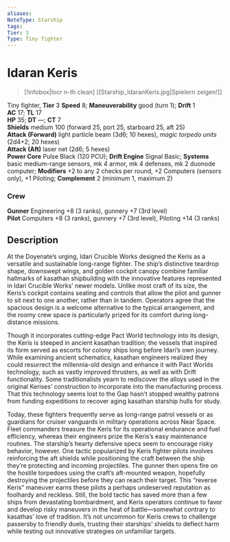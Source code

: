 ```yaml
---
aliases: 
NoteType: Starship
tags: 
Tier: 3
Type: Tiny fighter
---
```


# Idaran Keris

> [!infobox|locr n-th clean]
>  [[Starship_IdaranKeris.jpg|Spielern zeigen!]]
> 

Tiny fighter, **Tier** 3 
**Speed** 8; **Maneuverability** good (turn 1); **Drift** 1  
**AC** 17; **TL** 17  
**HP** 35; **DT** —; **CT** 7  
**Shields** medium 100 (forward 25, port 25, starboard 25, aft 25)  
**Attack (Forward)** light particle beam (3d6; 10 hexes), _magic torpedo units_ (2d4+2; 20 hexes)  
**Attack (Aft)** laser net (2d6; 5 hexes)  
**Power Core** Pulse Black (120 PCU); **Drift Engine** Signal Basic; **Systems** basic medium-range sensors, mk 4 armor, mk 4 defenses, mk 2 duonode computer; **Modifiers** +2 to any 2 checks per round, +2 Computers (sensors only), +1 Piloting; **Complement** 2 (minimum 1, maximum 2)

### Crew

**Gunner** Engineering +8 (3 ranks), gunnery +7 (3rd level)  
**Pilot** Computers +8 (3 ranks), gunnery +7 (3rd level), Piloting +14 (3 ranks)

## Description

At the Doyenate’s urging, Idari Crucible Works designed the Keris as a versatile and sustainable long-range fighter. The ship’s distinctive teardrop shape, downswept wings, and golden cockpit canopy combine familiar hallmarks of kasathan shipbuilding with the innovative features represented in Idari Crucible Works’ newer models. Unlike most craft of its size, the Keris’s cockpit contains seating and controls that allow the pilot and gunner to sit next to one another, rather than in tandem. Operators agree that the spacious design is a welcome alternative to the typical arrangement, and the roomy crew space is particularly prized for its comfort during long-distance missions.  
  
Though it incorporates cutting-edge Pact World technology into its design, the Keris is steeped in ancient kasathan tradition; the vessels that inspired its form served as escorts for colony ships long before Idari’s own journey. While examining ancient schematics, kasathan engineers realized they could resurrect the millennia-old design and enhance it with Pact Worlds technology, such as vastly improved thrusters, as well as with Drift functionality. Some traditionalists yearn to rediscover the alloys used in the original Kerises’ construction to incorporate into the manufacturing process. That this technology seems lost to the Gap hasn’t stopped wealthy patrons from funding expeditions to recover aging kasathan starship hulls for study.  
  
Today, these fighters frequently serve as long-range patrol vessels or as guardians for cruiser vanguards in military operations across Near Space. Fleet commanders treasure the Keris for its operational endurance and fuel efficiency, whereas their engineers prize the Keris’s easy maintenance routines. The starship’s hearty defensive specs seem to encourage risky behavior, however. One tactic popularized by Keris fighter pilots involves reinforcing the aft shields while positioning the craft between the ship they’re protecting and incoming projectiles. The gunner then opens fire on the hostile torpedoes using the craft’s aft-mounted weapon, hopefully destroying the projectiles before they can reach their target. This “reverse Keris” maneuver earns these pilots a perhaps undeserved reputation as foolhardy and reckless. Still, the bold tactic has saved more than a few ships from devastating bombardment, and Keris operators continue to favor and develop risky maneuvers in the heat of battle—somewhat contrary to kasathas’ love of tradition. It’s not uncommon for Keris crews to challenge passersby to friendly duels, trusting their starships’ shields to deflect harm while testing out innovative strategies on unfamiliar targets.
